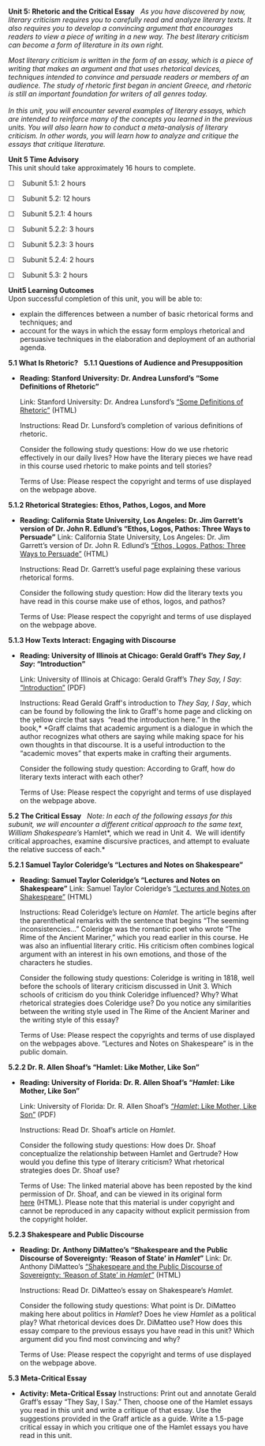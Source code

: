**Unit 5: Rhetoric and the Critical Essay** <span id="5"></span> 
*As you have discovered by now, literary criticism requires you to
carefully read and analyze literary texts. It also requires you to
develop a convincing argument that encourages readers to view a piece of
writing in a new way. The best literary criticism can become a form of
literature in its own right.*  
  
 *Most literary criticism is written in the form of an essay, which is a
piece of writing that makes an argument and that uses rhetorical
devices, techniques intended to convince and persuade readers or members
of an audience. The study of rhetoric first began in ancient Greece, and
rhetoric is still an important foundation for writers of all genres
today.*  
    
 *In this unit, you will encounter several examples of literary essays,
which are intended to reinforce many of the concepts you learned in the
previous units. You will also learn how to conduct a meta-analysis of
literary criticism. In other words, you will learn how to analyze and
critique the essays that critique literature.*

**Unit 5 Time Advisory**  
This unit should take approximately 16 hours to complete.  
  
 ☐    Subunit 5.1: 2 hours  
  
 ☐    Subunit 5.2: 12 hours

  
 ☐    Subunit 5.2.1: 4 hours  
  
 ☐    Subunit 5.2.2: 3 hours  
  
 ☐    Subunit 5.2.3: 3 hours  
  
 ☐    Subunit 5.2.4: 2 hours

  
 ☐    Subunit 5.3: 2 hours

**Unit5 Learning Outcomes**  
Upon successful completion of this unit, you will be able to:
-   explain the differences between a number of basic rhetorical forms
    and techniques; and
-   account for the ways in which the essay form employs rhetorical and
    persuasive techniques in the elaboration and deployment of an
    authorial agenda.

**5.1 What Is Rhetoric?** <span id="5.1"></span> 
**5.1.1 Questions of Audience and Presupposition** <span
id="5.1.1"></span> 
-   **Reading: Stanford University: Dr. Andrea Lunsford’s “Some
    Definitions of Rhetoric”**

    Link: Stanford University: Dr. Andrea Lunsford’s [“Some Definitions
    of
    Rhetoric”](https://web.archive.org/web/20130825104402/http://www.stanford.edu/dept/english/courses/sites/lunsford/pages/defs.htm) (HTML)  
      
     Instructions: Read Dr. Lunsford’s completion of various definitions
    of rhetoric.  
      
     Consider the following study questions: How do we use rhetoric
    effectively in our daily lives? How have the literary pieces we have
    read in this course used rhetoric to make points and tell stories?  
      
     Terms of Use: Please respect the copyright and terms of use
    displayed on the webpage above.

**5.1.2 Rhetorical Strategies: Ethos, Pathos, Logos, and More** <span
id="5.1.2"></span> 
-   **Reading: California State University, Los Angeles: Dr. Jim
    Garrett’s version of Dr. John R. Edlund’s “Ethos, Logos, Pathos:
    Three Ways to Persuade”**
    Link: California State University, Los Angeles: Dr. Jim Garrett’s
    version of Dr. John R. Edlund’s [“Ethos, Logos, Pathos: Three Ways
    to
    Persuade”](http://www.calstatela.edu/faculty/jgarret/3waypers.htm) (HTML)  
      
     Instructions: Read Dr. Garrett’s useful page explaining these
    various rhetorical forms.  
      
     Consider the following study question: How did the literary texts
    you have read in this course make use of ethos, logos, and pathos?  
      
     Terms of Use: Please respect the copyright and terms of use
    displayed on the webpage above.

**5.1.3 How Texts Interact: Engaging with Discourse** <span
id="5.1.3"></span> 
-   **Reading: University of Illinois at Chicago: Gerald Graff’s *They
    Say, I Say*: “Introduction”**

    Link: University of Illinois at Chicago: Gerald Graff’s *They Say, I
    Say*:
    [“Introduction”](http://tigger.uic.edu/~ggraff/Gerald_Graff,_Ph.D./home.html) (PDF)  
      
     Instructions: Read Gerald Graff's introduction to *They Say, I
    Say*, which can be found by following the link to Graff's home page
    and clicking on the yellow circle that says  “read the introduction
    here.” In the book,* *Graff claims that academic argument is a
    dialogue in which the author recognizes what others are saying while
    making space for his own thoughts in that discourse. It is a useful
    introduction to the “academic moves” that experts make in crafting
    their arguments.  
      
     Consider the following study question: According to Graff, how do
    literary texts interact with each other?  
      
     Terms of Use: Please respect the copyright and terms of use
    displayed on the webpage above.

**5.2 The Critical Essay** <span id="5.2"></span> 
*Note: In each of the following essays for this subunit, we will
encounter a different critical approach to the same text, William
Shakespeare’s* Hamlet*, which we read in Unit 4.  We will identify
critical approaches, examine discursive practices, and attempt to
evaluate the relative success of each.*

**5.2.1 Samuel Taylor Coleridge’s “Lectures and Notes on Shakespeare”**
<span id="5.2.1"></span> 
-   **Reading: Samuel Taylor Coleridge’s “Lectures and Notes on
    Shakespeare”**
    Link: Samuel Taylor Coleridge’s [“Lectures and Notes on
    Shakespeare”](http://shakespearean.org.uk/ham1-col.htm) (HTML)  
      
     Instructions: Read Coleridge’s lecture on *Hamlet.* The article
    begins after the parenthetical remarks with the sentence that begins
    “The seeming inconsistencies…” Coleridge was the romantic poet who
    wrote “The Rime of the Ancient Mariner,” which you read earlier in
    this course. He was also an influential literary critic. His
    criticism often combines logical argument with an interest in his
    own emotions, and those of the characters he studies.  
      
     Consider the following study questions: Coleridge is writing in
    1818, well before the schools of literary criticism discussed in
    Unit 3. Which schools of criticism do you think Coleridge
    influenced? Why? What rhetorical strategies does Coleridge use? Do
    you notice any similarities between the writing style used in The
    Rime of the Ancient Mariner and the writing style of this essay?  
      
     Terms of Use: Please respect the copyrights and terms of use
    displayed on the webpages above. “Lectures and Notes on Shakespeare”
    is in the public domain.

**5.2.2 Dr. R. Allen Shoaf’s “Hamlet: Like Mother, Like Son”** <span
id="5.2.2"></span> 
-   **Reading: University of Florida: Dr. R. Allen Shoaf’s “*Hamlet*:
    Like Mother, Like Son”**

    Link: University of Florida: Dr. R. Allen Shoaf’s [*“Hamlet*: Like
    Mother, Like
    Son”](https://resources.saylor.org/wwwresources/archived/site/wp-content/uploads/2011/02/Hamlet-and-Sons.pdf)
    (PDF)  
      
     Instructions: Read Dr. Shoaf’s article on *Hamlet*.  
      
     Consider the following study questions: How does Dr. Shoaf
    conceptualize the relationship between Hamlet and Gertrude? How
    would you define this type of literary criticism? What rhetorical
    strategies does Dr. Shoaf use?  
      
     Terms of Use: The linked material above has been reposted by the
    kind permission of Dr. Shoaf, and can be viewed in its original form
    [here](http://www.clas.ufl.edu/users/ras/shake/hamlet.pdf) (HTML).
    Please note that this material is under copyright and cannot be
    reproduced in any capacity without explicit permission from the
    copyright holder.

**5.2.3 Shakespeare and Public Discourse** <span id="5.2.3"></span> 
-   **Reading: Dr. Anthony DiMatteo’s “Shakespeare and the Public
    Discourse of Sovereignty: ‘Reason of State’ in *Hamlet*”**
    Link: Dr. Anthony DiMatteo’s [“Shakespeare and the Public Discourse
    of Sovereignty: ‘Reason of State’ in
    *Hamlet”*](http://extra.shu.ac.uk/emls/10-2/mattshak.htm) (HTML)  
      
     Instructions: Read Dr. DiMatteo’s essay on Shakespeare’s
    *Hamlet.*  
      
     Consider the following study questions: What point is Dr. DiMatteo
    making here about politics in *Hamlet*? Does he view *Hamlet* as a
    political play? What rhetorical devices does Dr. DiMatteo use? How
    does this essay compare to the previous essays you have read in this
    unit? Which argument did you find most convincing and why?  
      
     Terms of Use: Please respect the copyright and terms of use
    displayed on the webpage above.

**5.3 Meta-Critical Essay** <span id="5.3"></span> 
-   **Activity: Meta-Critical Essay**
    Instructions: Print out and annotate Gerald Graff’s essay “They Say,
    I Say.” Then, choose one of the Hamlet essays you read in this unit
    and write a critique of that essay. Use the suggestions provided in
    the Graff article as a guide. Write a 1.5-page critical essay in
    which you critique one of the Hamlet essays you have read in this
    unit.


